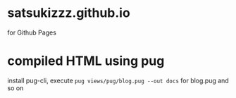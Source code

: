 # satsukizzz.github.io
for Github Pages

# compiled HTML using pug
install pug-cli, execute `pug views/pug/blog.pug --out docs` for blog.pug and so on